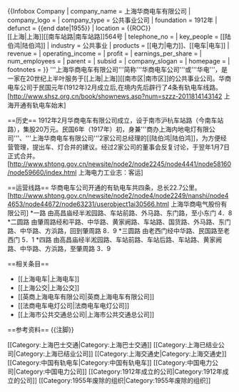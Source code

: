 {{Infobox Company
| company_name = 上海华商电车有限公司
| company_logo = 
| company_type = 公共事业公司
| foundation = 1912年
| defunct = {{end date|1955}}
| location = {{ROC}}<br>[[上海|上海]][[南车站路|南车站路]]564号
| telephone_no = 
| key_people = [[陆伯鸿|陆伯鸿]]
| industry = 公共事业
| products = [[电力|电力]]、[[电车|电车]]
| revenue = 
| operating_income = 
| profit = 
| earnings_per_share = 
| num_employees =
| parent =
| subsid = 
| company_slogan = 
| homepage = 
| footnotes =
}}
'''上海华商电车有限公司'''简称'''华商电车公司'''或'''华电'''，是一家在20世纪上半叶服务于[[上海|上海]][[南市区|南市区]]的公共事业公司。华商电车公司于民国元年(1912年)2月成立后,在境内先后辟行了4条有轨电车线路。<ref>[http://www.shsz.org.cn/book/shownews.asp?num=szzz-2011814143142 上海开通有轨电车始末]</ref>

==历史==
1912年2月华商电车有限公司成立，设于南市沪杭车站路（今南车站路），集股20万元。民国6年（1917年）初，身兼'''商办上海内地电灯有限公司'''、'''上海华商电车有限公司'''2家公司总经理的[[陆伯鸿|陆伯鸿]]，为方便经营管理，提出车、灯合并的建议。经过2家公司的董事会反复讨论，于翌年1月7日正式合并。<ref>[http://www.shtong.gov.cn/newsite/node2/node2245/node4441/node58160/node59660/index.html 上海电力工业志：客运]</ref>

==运营线路==
华商电车公司开通的有轨电车共四条，总长22.7公里。<ref>[http://www.shtong.gov.cn/newsite/node2/node4/node2249/nanshi/node44653/node44672/node63231/userobject1ai30566.html 上海华商电气股份有限公司]</ref>
*一路 由高昌庙经半淞园路、车站前路、外马路、东门路，至小东门 4．8
*二圆路 由肇周路经和平路、中华路、黄家阙路、车站路、国货路、外马路、东门路、中华路、方浜路，回到肇周路 8．9
*三圆路 由老西门经中华路、民国路至老西门 5．1
*四路 由高昌庙经半淞园路、车站前路、车站后路、车站路、黄家阙路、中华路、方浜路，至肇周路 3．9

==相关条目==
* [[上海电车|上海电车]]
* [[上海公交|上海公交]]
* [[英商上海电车有限公司|英商上海电车有限公司]]
* [[法商电车电灯公司|法商电车电灯公司]]
* [[上海市公共交通总公司|上海市公共交通总公司]]

==参考资料==
{{注脚}}

[[Category:上海巴士交通|Category:上海巴士交通]]
[[Category:上海已结业公司|Category:上海已结业公司]]
[[Category:上海交通史|Category:上海交通史]]
[[Category:中国有轨电车|Category:中国有轨电车]]
[[Category:中国电力公司|Category:中国电力公司]]
[[Category:1912年成立的公司|Category:1912年成立的公司]]
[[Category:1955年废除的组织|Category:1955年废除的组织]]